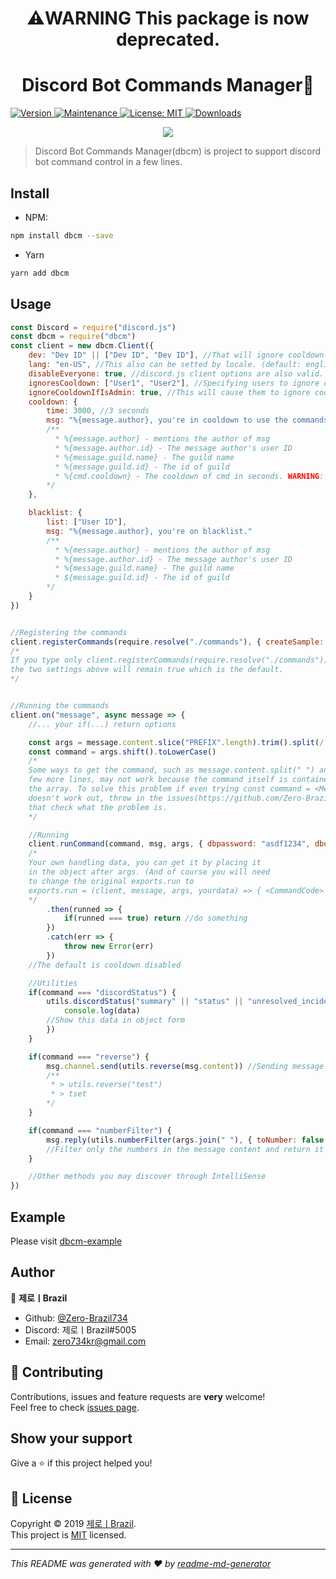 <center>
<h1>⚠️WARNING️ This package is now deprecated.</h1> 
</center>

<h1 align="center">Discord Bot Commands Manager🤖</h1>
<p>
  <a href="https://www.npmjs.com/package/dbcm" target="_blank">
    <img alt="Version" src="https://img.shields.io/npm/v/dbcm.svg">
  </a>
  <a href="https://github.com/Zero-Brazil734/dbcm/graphs/commit-activity" target="_blank">
    <img alt="Maintenance" src="https://img.shields.io/badge/Maintained%3F-no-red.svg" />
  </a>
  <a href="https://github.com/Zero-Brazil734/dbcm/blob/master/LICENSE" target="_blank">
    <img alt="License: MIT" src="https://img.shields.io/github/license/Zero-Brazil734/dbcm" />
  </a>
  <a href="https://npmcharts.com/compare/dbcm?minimal=true" target="_blank">
    <img alt="Downloads" src="https://img.shields.io/npm/dm/dbcm.svg">
  </a>
</p>
<div><center><a href="https://nodei.co/npm/dbcm"><img src="https://nodei.co/npm-dl/dbcm.png"></a></div>

> Discord Bot Commands Manager(dbcm) is project to support discord bot command control in a few lines.

## Install

- NPM:
```sh
npm install dbcm --save
```

- Yarn
```sh
yarn add dbcm
```

## Usage

```js
const Discord = require("discord.js")
const dbcm = require("dbcm")
const client = new dbcm.Client({
    dev: "Dev ID" || ["Dev ID", "Dev ID"], //That will ignore cooldown and blacklist.
    lang: "en-US", //This also can be setted by locale. (default: english) Supported languages: kr(korean), en(english) and pt(portuguese-brazil)
    disableEveryone: true, //discord.js client options are also valid.
    ignoresCooldown: ["User1", "User2"], //Specifying users to ignore cooldowns
    ignoreCooldownIfIsAdmin: true, //This will cause them to ignore cooldowns if they have admin permission
    cooldown: {
        time: 3000, //3 seconds
        msg: "%{message.author}, you're in cooldown to use the commands."
        /**
          * %{message.author} - mentions the author of msg
          * %{message.author.id} - The message author's user ID
          * %{message.guild.name} - The guild name
          * %{message.guild.id} - The id of guild
          * %{cmd.cooldown} - The cooldown of cmd in seconds. WARNING: That will appear in String type. Please use client.cooltime to get in Number type
        */
    },

    blacklist: {
        list: ["User ID"],
        msg: "%{message.author}, you're on blacklist."
        /**
          * %{message.author} - mentions the author of msg
          * %{message.author.id} - The message author's user ID
          * %{message.guild.name} - The guild name
          * ${message.guild.id} - The id of guild
        */
    }
})


//Registering the commands
client.registerCommands(require.resolve("./commands"), { createSample: true, jsFilter: true }) 
/*
If you type only client.registerCommands(require.resolve("./commands")), 
the two settings above will remain true which is the default.
*/


//Running the commands
client.on("message", async message => {
    //... your if(...) return options

    const args = message.content.slice("PREFIX".length).trim().split(/ +/g)
    const command = args.shift().toLowerCase()
    /*
    Some ways to get the command, such as message.content.split(" ") and a 
    few more lines, may not work because the command itself is contained in 
    the array. To solve this problem if even trying const command = <MessageArray>.shift() 
    doesn't work out, throw in the issues(https://github.com/Zero-Brazil734/dbcm/issues) 
    that check what the problem is.
    */

    //Running
    client.runCommand(command, msg, args, { dbpassword: "asdf1234", dbuser: "Anonymous" }) 
    /*
    Your own handling data, you can get it by placing it 
    in the object after args. (And of course you will need 
    to change the original exports.run to 
    exports.run = (client, message, args, yourdata) => { <CommandCode> })
    */
        .then(runned => {
            if(runned === true) return //do something
        })
        .catch(err => {
            throw new Error(err)
        })
    //The default is cooldown disabled

    //Utilities
    if(command === "discordStatus") { 
        utils.discordStatus("summary" || "status" || "unresolved_incidents" || "all_incidents" || "upcoming_maintenances" || "active_maintenances" || "all_maintenances", data => { //callback of the datas found
            console.log(data) 
        //Show this data in object form
        })
    }

    if(command === "reverse") { 
        msg.channel.send(utils.reverse(msg.content)) //Sending message with the message reversed of what you sent.
        /**
         * > utils.reverse("test")
         * > tset
        */
    }

    if(command === "numberFilter") {
        msg.reply(utils.numberFilter(args.join(" "), { toNumber: false }) //toNumber's default: false
        //Filter only the numbers in the message content and return it
    }

    //Other methods you may discover through IntelliSense
})
```

## Example

Please visit [dbcm-example](https://github.com/Zero-Brazil734/dbcm-example)

## Author

👤 **제로ㅣBrazil**

* Github: [@Zero-Brazil734](https://github.com/Zero-Brazil734)
* Discord: 제로ㅣBrazil#5005
* Email: zero734kr@gmail.com

## 🤝 Contributing

Contributions, issues and feature requests are **very** welcome!<br />Feel free to check [issues page](https://github.com/Zero-Brazil734/dbcm/issues).

## Show your support

Give a ⭐️ if this project helped you!

## 📝 License

Copyright © 2019 [제로ㅣBrazil](https://github.com/Zero-Brazil734).<br />
This project is [MIT](https://github.com/Zero-Brazil734/dbcm/blob/master/LICENSE) licensed.

***
_This README was generated with ❤️ by [readme-md-generator](https://github.com/kefranabg/readme-md-generator)_
